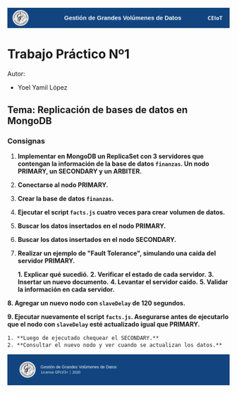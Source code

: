 ![header](doc/header.png)

# Trabajo Práctico Nº1

Autor:

* Yoel Yamil López

## Tema: Replicación de bases de datos en MongoDB

### Consignas

1. **Implementar en MongoDB un ReplicaSet con 3 servidores que contengan la información de la base de datos `finanzas`. Un nodo PRIMARY, un SECONDARY y un ARBITER.**

2. **Conectarse al nodo PRIMARY.**

3. **Crear la base de datos `finanzas`.**

4. **Ejecutar el script `facts.js` cuatro veces para crear volumen de datos.**

5. **Buscar los datos insertados en el nodo PRIMARY.**

6. **Buscar los datos insertados en el nodo SECONDARY.**

7. **Realizar un ejemplo de "Fault Tolerance", simulando una caída del servidor PRIMARY.**

    **1. Explicar qué sucedió.**
    **2. Verificar el estado de cada servidor.**
    **3. Insertar un nuevo documento.**
    **4. Levantar el servidor caído.**
    **5. Validar la información en cada servidor.**

**8. Agregar un nuevo nodo con `slaveDelay` de 120 segundos.**

**9. Ejecutar nuevamente el script `facts.js`. Asegurarse antes de ejecutarlo que el nodo con `slaveDelay` esté actualizado igual que PRIMARY.**

    1. **Luego de ejecutado chequear el SECONDARY.**
    2. **Consultar el nuevo nodo y ver cuando se actualizan los datos.**


![footer](doc/footer.png)